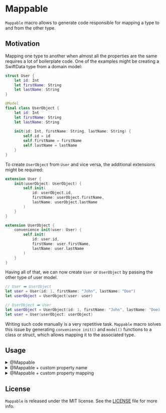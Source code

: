 # Mappable

`Mappable` macro allows to generate code responsible for mapping a type to and from the other type.

## Motivation

Mapping one type to another when almost all the properties are the same requires a lot of boilerplate code. One of the examples might be creating a SwiftData type from a domain model:
```swift
struct User {
    let id: Int
    let firstName: String
    let lastName: String
}

@Model
final class UserObject {
    let id: Int
    let firstName: String
    let lastName: String
    
    init(id: Int, firstName: String, lastName: String) {
        self.id = id
        self.firstName = firstName
        self.lastName = lastName
    }
}
```
To create `UserObject` from `User` and vice versa, the additional extensions might be required:

```swift
extension User {
    init(userObject: UserObject) {
        self.init(
            id: userObject.id,
            firstName: userObject.firstName,
            lastName: userObject.lastName
        )
    }
}

extension UserObject {
    convenience init(user: User) {
        self.init(
            id: user.id,
            firstName: user.firstName,
            lastName: user.lastName
        )
    }
}
```
Having all of that, we can now create `User` or `UserObject` by passing the other type of user model.
```swift
// User ➡️ UserObject
let user = User(id: 1, firstName: "John", lastName: "Doe")
let userObject = UserObject(user: user)

// UserObject ➡️ User
let userObject = UserObject(id: 1, firstName: "John", lastName: "Doe)
let user = User(userObject: userObject)
```
Writing such code manually is a very repetitive task. `Mappable` macro solves this issue by generating `convenience init()` and `model()` functions to a class or struct, which allows mapping it to the associated type.

## Usage

<details>
<summary>@Mappable</summary>

```swift
struct User {
    let id: Int
    let firstName: String
    let lastName: String
}

@Model
@Mappable(to: User.self)
final class UserObject {
    let id: Int
    let firstName: String
    let lastName: String
    
    init(id: Int, firstName: String, lastName: String) {
        self.id = id
        self.firstName = firstName
        self.lastName = lastName
    }
}

🔽

@Model
final class UserObject {
    let id: Int
    let firstName: String
    let lastName: String
    
    init(id: Int, firstName: String, lastName: String) {
        self.id = id
        self.firstName = firstName
        self.lastName = lastName
    }

    convenience init(model: User) {
        self.init(
            id: model.id,
            firstName: model.firstName,
            lastName: model.lastName
        )
    }

    func model() -> User {
        .init(
            id: id,
            firstName: firstName,
            lastName: lastName
        )
    }
}
```
</details>

<details>
<summary>@Mappable + custom property name</summary>

```swift
struct User {
    let id: Int
    let firstName: String
    let lastName: String
}

@Model
@Mappable(to: User.self)
final class UserObject {
    @Map("id")
    let identifier: Int
    let firstName: String
    let lastName: String
    
    init(identifier: Int, firstName: String, lastName: String) {
        self.identifier = identifier
        self.firstName = firstName
        self.lastName = lastName
    }
}

🔽

@Model
final class UserObject {
    let identifier: Int
    let firstName: String
    let lastName: String
    
    init(identifier: Int, firstName: String, lastName: String) {
        self.identifier = identifier
        self.firstName = firstName
        self.lastName = lastName
    }
    
    convenience init(model: User) {
        self.init(
            identifier: model.id,
            firstName: model.firstName,
            lastName: model.lastName
        )
    }

    func model() -> User {
        .init(
            id: identifier,
            firstName: firstName,
            lastName: lastName
        )
    }
}
```
</details>

<details>
<summary>@Mappable + custom property mapping</summary>

```swift
struct Identifier {
    let value: Int
}

struct User {
    let id: Identifier
    let firstName: String
    let lastName: String
}

@Model
@Mappable(to: User.self)
final class UserObject {
    @Map(from: \.value, to: Identifier.init(value:))
    let id: Int
    let firstName: String
    let lastName: String
    
    init(id: Int, firstName: String, lastName: String) {
        self.id = id
        self.firstName = firstName
        self.lastName = lastName
    }
}

🔽

@Model
final class UserObject {
    let id: Int
    let firstName: String
    let lastName: String
    
    init(id: Int, firstName: String, lastName: String) {
        self.id = id
        self.firstName = firstName
        self.lastName = lastName
    }

    convenience init(model: User) {
        self.init(
            id: model.id[keyPath: \.value],
            firstName: model.firstName,
            lastName: model.lastName
        )
    }

    func model() -> User {
        .init(
            id: Identifier.init(value:)(id),
            firstName: firstName,
            lastName: lastName
        )
    }
}
```
</details>

## License

`Mappable` is released under the MIT license. See the [LICENSE](LICENSE) file for more info.